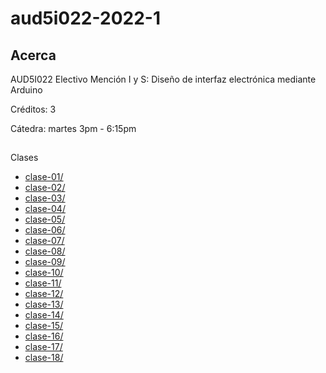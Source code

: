 # aud5i022-2022-1

## Acerca

AUD5I022 Electivo Mención I y S: Diseño de interfaz electrónica mediante Arduino

Créditos: 3

Cátedra: martes 3pm - 6:15pm

## 

Clases

* [clase-01/](clase-01/)
* [clase-02/](clase-02/)
* [clase-03/](clase-03/)
* [clase-04/](clase-04/)
* [clase-05/](clase-05/)
* [clase-06/](clase-06/)
* [clase-07/](clase-07/)
* [clase-08/](clase-08/)
* [clase-09/](clase-09/)
* [clase-10/](clase-10/)
* [clase-11/](clase-11/)
* [clase-12/](clase-12/)
* [clase-13/](clase-13/)
* [clase-14/](clase-14/)
* [clase-15/](clase-15/)
* [clase-16/](clase-16/)
* [clase-17/](clase-17/)
* [clase-18/](clase-18/)
